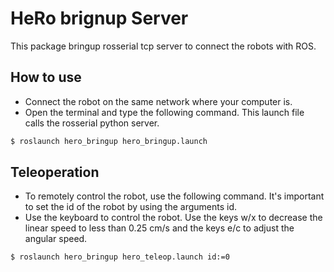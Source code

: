 # HeRo brignup Server

This package bringup rosserial tcp server to connect the robots with ROS.

## How to use
- Connect the robot on the same network where your computer is.
- Open the terminal and type the following command. This launch file calls the rosserial python server.

```sh
$ roslaunch hero_bringup hero_bringup.launch
```

## Teleoperation
- To remotely control the robot, use the following command. It's important to set the id of the robot by using the arguments id.
- Use the keyboard to control the robot. Use the keys w/x to decrease the linear speed to less than 0.25 cm/s and the keys e/c to adjust the angular speed.

```sh
$ roslaunch hero_bringup hero_teleop.launch id:=0
```